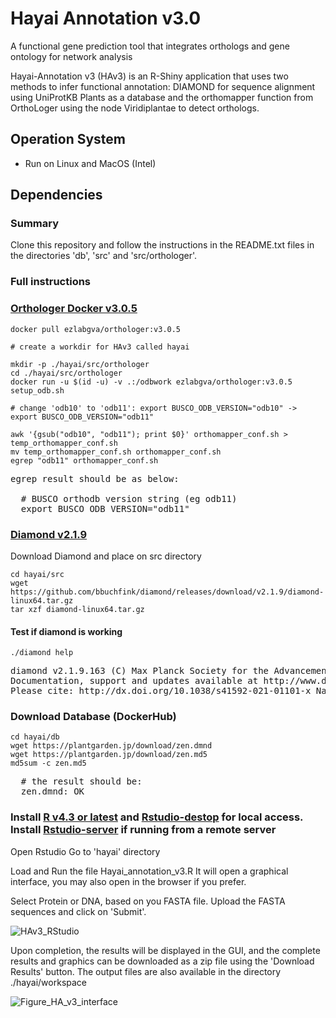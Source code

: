 # Hayai Annotation v3.0
A functional gene prediction tool that integrates orthologs and gene ontology for network analysis

Hayai-Annotation v3 (HAv3) is an R-Shiny application that uses two methods to infer functional annotation: DIAMOND for sequence alignment using UniProtKB Plants as a database and the orthomapper function from OrthoLoger using the node Viridiplantae to detect orthologs.

## Operation System
- Run on Linux and MacOS (Intel)

## Dependencies

### Summary 
Clone this repository and follow the instructions in the README.txt files in the directories 'db', 'src' and 'src/orthologer'.


### Full instructions

### [Orthologer Docker v3.0.5](https://orthologer.ezlab.org/)

```
docker pull ezlabgva/orthologer:v3.0.5

# create a workdir for HAv3 called hayai

mkdir -p ./hayai/src/orthologer
cd ./hayai/src/orthologer
docker run -u $(id -u) -v .:/odbwork ezlabgva/orthologer:v3.0.5 setup_odb.sh

# change 'odb10' to 'odb11': export BUSCO_ODB_VERSION="odb10" -> export BUSCO_ODB_VERSION="odb11" 

awk '{gsub("odb10", "odb11"); print $0}' orthomapper_conf.sh > temp_orthomapper_conf.sh
mv temp_orthomapper_conf.sh orthomapper_conf.sh
egrep "odb11" orthomapper_conf.sh
```
<pre>
egrep result should be as below:

  # BUSCO orthodb version string (eg odb11)
  export BUSCO_ODB_VERSION="odb11"
</pre>

### [Diamond v2.1.9](https://github.com/bbuchfink/diamond)
Download Diamond and place on src directory
```
cd hayai/src
wget https://github.com/bbuchfink/diamond/releases/download/v2.1.9/diamond-linux64.tar.gz
tar xzf diamond-linux64.tar.gz
```

#### Test if diamond is working 
```
./diamond help
```
<pre>
diamond v2.1.9.163 (C) Max Planck Society for the Advancement of Science, Benjamin Buchfink, University of Tuebingen
Documentation, support and updates available at http://www.diamondsearch.org
Please cite: http://dx.doi.org/10.1038/s41592-021-01101-x Nature Methods (2021)
</pre>

### Download Database (DockerHub)
```
cd hayai/db
wget https://plantgarden.jp/download/zen.dmnd
wget https://plantgarden.jp/download/zen.md5
md5sum -c zen.md5
```
<pre>
  # the result should be:
  zen.dmnd: OK
</pre>

### Install [R v4.3 or latest](https://cran.rstudio.com/) and [Rstudio-destop](https://posit.co/download/rstudio-desktop/) for local access. Install [Rstudio-server](https://posit.co/download/rstudio-server/) if running from a remote server
Open Rstudio 
Go to 'hayai' directory

Load and Run the file Hayai_annotation_v3.R
It will open a graphical interface, you may also open in the browser if you prefer.

Select Protein or DNA, based on you FASTA file.
Upload the FASTA sequences and click on 'Submit'.


![HAv3_RStudio](https://github.com/aghelfi/HayaiAnnotation/assets/5419143/4e7b647e-39d7-4486-9f88-f2de1629f7df)

Upon completion, the results will be displayed in the GUI, and the complete results and graphics can be downloaded as a zip file using the 'Download Results' button.
The output files are also available in the directory ./hayai/workspace 

![Figure_HA_v3_interface](https://github.com/aghelfi/HayaiAnnotation/assets/5419143/74d9ed33-1f00-45a1-bcbc-18aee4d3054b)

